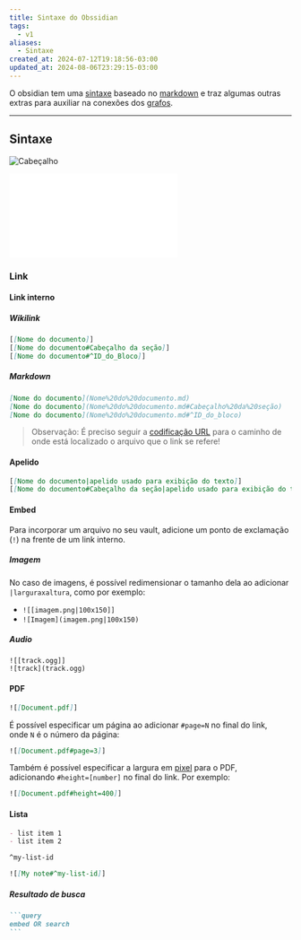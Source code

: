 ```yaml
---
title: Sintaxe do Obssidian
tags:
  - v1
aliases:
  - Sintaxe
created_at: 2024-07-12T19:18:56-03:00
updated_at: 2024-08-06T23:29:15-03:00
---
```


O obsidian tem uma [sintaxe](Sintaxe.md) baseado no [markdown](../../../../rascunhos/2024/07/Markdown.md) e traz algumas outras extras para auxiliar na conexões dos [grafos](Grafos.md).

---

## Sintaxe

![Cabeçalho](_draft/2024/07/2024-07-08-Markdown.md#Cabeçalho)

![Lista](_draft/2024/07/2024-07-08-Markdown.md#Lista)
### Link
#### Link interno
##### Wikilink
```md
[[Nome do documento]]
[[Nome do documento#Cabeçalho da seção]]
[[Nome do documento#^ID_do_Bloco]]
```
##### Markdown
```md
[Nome do documento](Nome%20do%20documento.md)
[Nome do documento](Nome%20do%20documento.md#Cabeçalho%20da%20seção)
[Nome do documento](Nome%20do%20documento.md#^ID_do_bloco)
```

> Observação: É preciso seguir a [codificação URL](_insight/2024/07/2024-07-12-Codificação_URL.md) para o caminho de onde está localizado o arquivo que o link se refere!
#### Apelido
```md
[[Nome do documento|apelido usado para exibição do texto]]
[[Nome do documento#Cabeçalho da seção|apelido usado para exibição do texto]]
```

#### Embed
Para incorporar um arquivo no seu vault, adicione um ponto de exclamação (`!`) na frente de um link interno.

##### Imagem
No caso de imagens, é possível redimensionar o tamanho dela ao adicionar `|larguraxaltura`, como por exemplo:

- `![[imagem.png|100x150]]`
- `![Imagem](imagem.png|100x150)`

##### Audio
```
![[track.ogg]]
![track](track.ogg)
```

#### PDF
```md
![[Document.pdf]]
```

É possível especificar um página ao adicionar `#page=N` no final do link, onde `N` é o número da página:

```md
![[Document.pdf#page=3]]
```

Também é possível especificar a largura em [pixel](_insight/2024/07/2024-07-12-Pixel.md) para o PDF, adicionando `#height=[number]` no final do link. Por exemplo:

```md
![[Document.pdf#height=400]]
```
#### Lista

```md
- list item 1
- list item 2

^my-list-id
```

```md
![[My note#^my-list-id]]
```
##### Resultado de busca

````md
```query
embed OR search
```
````
